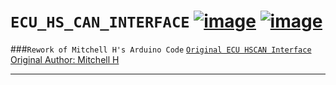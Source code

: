 # `ECU_HS_CAN_INTERFACE`   [![image](https://img.shields.io/badge/[0x2E1]Ford-Forums-blue)](https://fordforums.com.au/)  [![image](https://img.shields.io/badge/%23-Arduino-lightgrey)](https://arduino.cc/) 
###`Rework of Mitchell H's Arduino Code`
[`Original ECU HSCAN Interface`](https://github.com/jakka351/FG-Falcon/blob/master/resources/software/arduino/ECU_HS_CAN_Interface.ino) [Original Author: Mitchell H](https://www.fordforums.com.au/member.php?u=2315299)  
***

